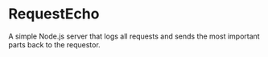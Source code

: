 # RequestEcho

A simple Node.js server that logs all requests and sends the most important parts back to the requestor.
